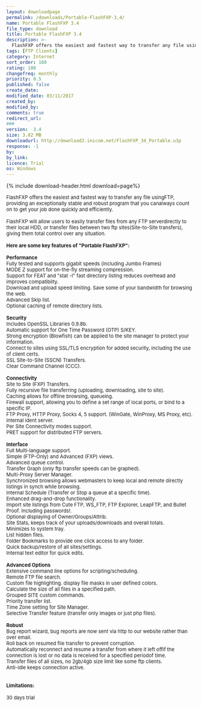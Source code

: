 ```yaml
---
layout: downloadpage
permalink: /downloads/Portable-FlashFXP-3,4/
name: Portable FlashFXP 3.4
file_type: download
title: Portable FlashFXP 3.4
description: >-
  FlashFXP offers the easiest and fastest way to transfer any file using FTP
tags: [FTP Clients]
category: Internet
sort_order: 100
rating: 100
changefreq: monthly
priority: 0.5
published: false
create_date: 
modified_date: 03/11/2017
created_by: 
modified_by: 
comments: true
redirect_url: 
### 
version:  3.4
size: 3.82 MB
downloadurl: http://download2.inicom.net/FlashFXP_34_Portable.u3p
response: -1
by: 
by_link: 
licence: Trial 
os: Windows
---
```


{% include download-header.html download=page%}

<p style="fix-download-text !important">
<p><font size="2"><p>FlashFXP offers the easiest and fastest way to transfer any file usingFTP, providing an exceptionally stable and robust program that you canalways count on to get your job done quickly and efficiently. <br />
<br />
FlashFXP will allow users to easily transfer files from any FTP serverdirectly to their local HDD, or transfer files between two ftp sites(Site-to-Site transfers), giving them total control over any situation.<br />
<br />
<span><strong>Here are some key features of "Portable FlashFXP":</strong></span><br />
<br />
<strong>Performance </strong><br />
Fully tested and supports gigabit speeds (including Jumbo Frames) <br />
MODE Z support for on-the-fly streaming compression. <br />
Support for FEAT and "stat -l" fast directory listing reduces overhead and improves compatibilty. <br />
Download and upload speed limiting. Save some of your bandwidth for browsing the web. <br />
Advanced Skip list. <br />
Optional caching of remote directory lists. <br />
<br />
<strong>Security </strong><br />
Includes OpenSSL Libraries 0.9.8b. <br />
Automatic support for One Time Password (OTP) S/KEY. <br />
Strong encryption (Blowfish) can be applied to the site manager to protect your information. <br />
Connect to sites using SSL/TLS encryption for added security, including the use of client certs. <br />
SSL Site-to-Site (SSCN) Transfers. <br />
Clear Command Channel (CCC). <br />
<br />
<strong>Connectivity </strong><br />
Site to Site (FXP) Transfers. <br />
Fully recursive file transferring (uploading, downloading, site to site). <br />
Caching allows for offline browsing, queueing. <br />
Firewall support, allowing you to define a set range of local ports, or bind to a specific IP. <br />
FTP Proxy, HTTP Proxy, Socks 4, 5 support. (WinGate, WinProxy, MS Proxy, etc). <br />
Internal ident server. <br />
Per Site Connectivity modes support. <br />
PRET support for distributed FTP servers. <br />
<br />
<strong>Interface </strong><br />
Full Multi-language support. <br />
Simple (FTP-Only) and Advanced (FXP) views. <br />
Advanced queue control. <br />
Transfer Graph (only ftp transfer speeds can be graphed). <br />
Multi-Proxy Server Manager. <br />
Synchronized browsing allows webmasters to keep local and remote directly listings in synch while browsing. <br />
Internal Schedule (Transfer or Stop a queue at a specific time). <br />
Enhanced drag-and-drop functionality. <br />
Import site listings from Cute FTP, WS_FTP, FTP Explorer, LeapFTP, and Bullet Proof. Including passwords!. <br />
Optional displaying of Owner/Groups/Attrib. <br />
Site Stats, keeps track of your uploads/downloads and overall totals. <br />
Minimizes to system tray. <br />
List hidden files. <br />
Folder Bookmarks to provide one click access to any folder. <br />
Quick backup/restore of all sites/settings. <br />
Internal text editor for quick edits. <br />
<br />
<strong>Advanced Options </strong><br />
Extensive command line options for scripting/scheduling. <br />
Remote FTP file search. <br />
Custom file highlighting. display file masks in user defined colors. <br />
Calculate the size of all files in a specified path. <br />
Grouped SITE custom commands. <br />
Priority transfer list. <br />
Time Zone setting for Site Manager. <br />
Selective Transfer feature (transfer only images or just php files). <br />
<br />
<strong>Robust </strong><br />
Bug report wizard, bug reports are now sent via http to our website rather than over email</a>. <br />
Roll back on resumed file transfer to prevent corruption. <br />
Automatically reconnect and resume a transfer from where it left offif the connection is lost or no data is received for a specified periodof time. <br />
Transfer files of all sizes, no 2gb/4gb size limit like some ftp clients. <br />
Anti-idle keeps connection active. <br />
<br />
<br />
<span><strong>Limitations:</strong></span><br />
<br />
30 days trial</p></p></p>
